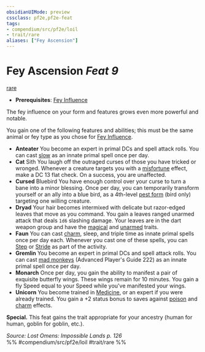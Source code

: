 ```yaml
---
obsidianUIMode: preview
cssclass: pf2e,pf2e-feat
tags:
- compendium/src/pf2e/loil
- trait/rare
aliases: ["Fey Ascension"]
---
```

# Fey Ascension  *Feat 9*  
[rare](rare.md "Rare Rarity Trait")  

- **Prerequisites**: [Fey Influence](fey-influence-loil.md)

The fey influence on your form and features grows even more powerful and notable.

You gain one of the following features and abilities; this must be the same animal or fey type as you chose for [Fey Influence](fey-influence-loil.md).

- **Anteater** You become an expert in primal DCs and spell attack rolls. You can cast [slow](slow.md) as an innate primal spell once per day.
- **Cat** Sith You laugh off the outraged curses of those you have tricked or wronged. Whenever a creature targets you with a [misfortune](misfortune.md "Misfortune Effect Trait") effect, make a DC 13 flat check. On a success, you are unaffected.
- **Cursed** Bluebird You have enough control over your curse to turn a bane into a minor blessing. Once per day, you can temporarily transform yourself or an ally into a blue bird, as a 4th-level [pest form](pest-form.md) (bird only) targeting one willing creature.
- **Dryad** Your hair becomes intermixed with delicate but razor-edged leaves that move as you command. You gain a leaves ranged unarmed attack that deals `1d6` slashing damage. Your leaves are in the dart weapon group and have the [magical](magical.md "Magical Item Trait") and [unarmed](unarmed.md "Unarmed Weapon Trait") traits.
- **Faun** You can cast [charm](charm.md), sleep, and triple time as innate primal spells once per day each. Whenever you cast one of these spells, you can [Step](step.md) or [Stride](stride.md) as part of the activity.
- **Gremlin** You become an expert in primal DCs and spell attack rolls. You can cast [mad monkeys](mad-monkeys-apg.md) (Advanced Player's Guide 222) as an innate primal spell once per day.
- **Monarch** Once per day, you gain the ability to manifest a pair of exquisite butterfly wings. These wings remain for 10 minutes. You gain a fly Speed equal to your Speed while you've manifested your wings.
- **Unicorn** You become trained in [Medicine](skills.md#Medicine), or an expert if you were already trained. You gain a +2 status bonus to saves against [poison](Reference/Rules/Traits/poison.md "Poison Effect Trait") and [charm](charm-b1.md "Charm  Trait") effects.

**Special.** This feat gains the trait appropriate for your ancestry (human for human, goblin for goblin, etc.).

*Source: Lost Omens: Impossible Lands p. 126*  
%% #compendium/src/pf2e/loil #trait/rare %%